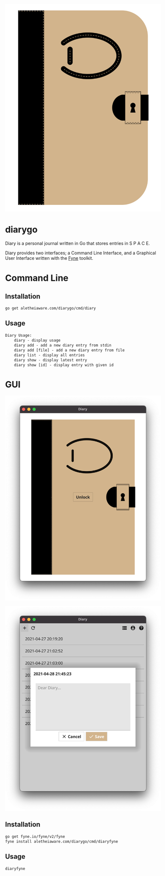 ![Diary Icon](./cmd/diaryfyne/icon.svg)

diarygo
=======

Diary is a personal journal written in Go that stores entries in S P A C E.

Diary provides two interfaces; a Command Line Interface, and a Graphical User Interface written with the [Fyne](https://fyne.io) toolkit.

# Command Line

## Installation

```
go get aletheiaware.com/diarygo/cmd/diary
```

## Usage

```
Diary Usage:
    diary - display usage
    diary add - add a new diary entry from stdin
    diary add [file] - add a new diary entry from file
    diary list - display all entries
    diary show - display latest entry
    diary show [id] - display entry with given id
```

# GUI

![Diary Locked GUI Screenshot](./img/gui-locked.png)

![Diary Add GUI Screenshot](./img/gui-add.png)

## Installation

```
go get fyne.io/fyne/v2/fyne
fyne install aletheiaware.com/diarygo/cmd/diaryfyne
```

## Usage

```
diaryfyne
```
